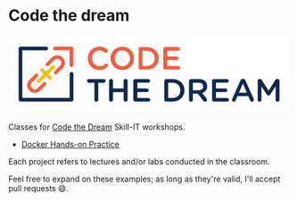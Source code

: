 # Code the dream

![Code the Dream](https://raw.githubusercontent.com/josecastillolema/codethedream/main/img/logo.png)

Classes for [Code the Dream](https://codethedream.org/) Skill-IT workshops.


 - [Docker Hands-on Practice](https://github.com/josecastillolema/codethedream/blob/main/lab01-docker.md)

Each project refers to lectures and/or labs conducted in the classroom.

Feel free to expand on these examples; as long as they're valid, I'll accept pull requests 😄.
